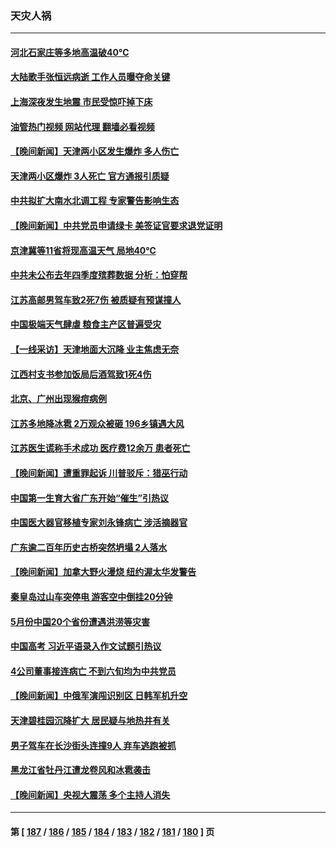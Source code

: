 ### 天灾人祸
---
#### [河北石家庄等多地高温破40℃](../../pages/ncid280/n14016616.md?06152045) 
#### [大陆歌手张恒远病逝 工作人员曝夺命关键](../../pages/ncid280/n14016295.md?06152045) 
#### [上海深夜发生地震 市民受惊吓掉下床](../../pages/ncid280/n14016341.md?06152045) 
#### [油管热门视频 网站代理 翻墙必看视频](http://138.2.39.72:81/youtube.html?epic-marker?06152045)
#### [【晚间新闻】天津两小区发生爆炸 多人伤亡](../../pages/ncid280/n14015882.md?06152045) 
#### [天津两小区爆炸 3人死亡 官方通报引质疑](../../pages/ncid280/n14015629.md?06152045) 
#### [中共拟扩大南水北调工程 专家警告影响生态](../../pages/ncid280/n14015409.md?06152045) 
#### [【晚间新闻】中共党员申请绿卡 美签证官要求退党证明](../../pages/ncid280/n14015135.md?06152045) 
#### [京津冀等11省将现高温天气 局地40℃](../../pages/ncid280/n14014579.md?06152045) 
#### [中共未公布去年四季度殡葬数据 分析：怕穿帮](../../pages/ncid280/n14014392.md?06152045) 
#### [江苏高邮男驾车致2死7伤 被质疑有预谋撞人](../../pages/ncid280/n14014335.md?06152045) 
#### [中国极端天气肆虐 粮食主产区普遍受灾](../../pages/ncid280/n14014230.md?06152045) 
#### [【一线采访】天津地面大沉降 业主焦虑无奈](../../pages/ncid280/n14014193.md?06152045) 
#### [江西村支书参加饭局后酒驾致1死4伤](../../pages/ncid280/n14014089.md?06152045) 
#### [北京、广州出现猴痘病例](../../pages/ncid280/n14013952.md?06152045) 
#### [江苏多地降冰雹 2万观众被砸 196乡镇遇大风](../../pages/ncid280/n14013932.md?06152045) 
#### [江苏医生谎称手术成功 医疗费12余万 患者死亡](../../pages/ncid280/n14013672.md?06152045) 
#### [【晚间新闻】遭重罪起诉 川普驳斥：猎巫行动](../../pages/ncid280/n14013662.md?06152045) 
#### [中国第一生育大省广东开始“催生”引热议](../../pages/ncid280/n14012641.md?06152045) 
#### [中国医大器官移植专家刘永锋病亡 涉活摘器官](../../pages/ncid280/n14012776.md?06152045) 
#### [广东逾二百年历史古桥突然坍塌 2人落水](../../pages/ncid280/n14012833.md?06152045) 
#### [【晚间新闻】加拿大野火漫烧 纽约渥太华发警告](../../pages/ncid280/n14012288.md?06152045) 
#### [秦皇岛过山车突停电 游客空中倒挂20分钟](../../pages/ncid280/n14012109.md?06152045) 
#### [5月份中国20个省份遭遇洪涝等灾害](../../pages/ncid280/n14011918.md?06152045) 
#### [中国高考 习近平语录入作文试题引热议](../../pages/ncid280/n14011676.md?06152045) 
#### [4公司董事接连病亡 不到六旬均为中共党员](../../pages/ncid280/n14010706.md?06152045) 
#### [【晚间新闻】中俄军演闯识别区 日韩军机升空](../../pages/ncid280/n14011561.md?06152045) 
#### [天津碧桂园沉降扩大 居民疑与地热井有关](../../pages/ncid280/n14011474.md?06152045) 
#### [男子驾车在长沙街头连撞9人 弃车逃跑被抓](../../pages/ncid280/n14010995.md?06152045) 
#### [黑龙江省牡丹江遭龙卷风和冰雹袭击](../../pages/ncid280/n14010909.md?06152045) 
#### [【晚间新闻】央视大震荡 多个主持人消失](../../pages/ncid280/n14010916.md?06152045) 

---
#### 第 [ [187](./187.md?06152045) / [186](./186.md?06152045) / [185](./185.md?06152045) / [184](./184.md?06152045) / [183](./183.md?06152045) / [182](./182.md?06152045) / [181](./181.md?06152045) / [180](./180.md?06152045) ] 页
